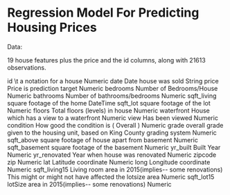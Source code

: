 # Regression Model For Predicting Housing Prices

Data:

19 house features plus the price and the id columns, along with 21613 observations.

id              \t a notation for a house													Numeric
date		        Date house was sold													String
price		        Price is prediction target												Numeric
bedrooms	      Number of Bedrooms/House												Numeric
bathrooms	      Number of bathrooms/bedrooms												Numeric
sqft_living	    square footage of the home												DateTime
sqft_lot	      square footage of the lot												Numeric
floors		      Total floors (levels) in house												Numeric
waterfront	    House which has a view to a waterfront											Numeric
view		        Has been viewed														Numeric
condition	      How good the condition is ( Overall )											Numeric
grade		        overall grade given to the housing unit, based on King County grading system						Numeric
sqft_above	    square footage of house apart from basement										Numeric
sqft_basement	  square footage of the basement												Numeric
yr_built	      Built Year														Numeric
yr_renovated	  Year when house was renovated												Numeric
zipcode		      zip															Numeric
lat		          Latitude coordinate													Numeric
long		        Longitude coordinate													Numeric
sqft_living15	  Living room area in 2015(implies-- some renovations) This might or might not have affected the lotsize area		Numeric
sqft_lot15	    lotSize area in 2015(implies-- some renovations)									Numeric
